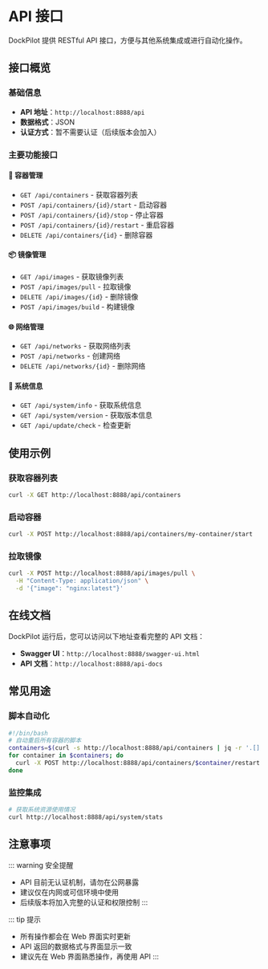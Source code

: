 # API 接口

DockPilot 提供 RESTful API 接口，方便与其他系统集成或进行自动化操作。

## 接口概览

### 基础信息
- **API 地址**：`http://localhost:8888/api`
- **数据格式**：JSON
- **认证方式**：暂不需要认证（后续版本会加入）

### 主要功能接口

#### 🚢 容器管理
- `GET /api/containers` - 获取容器列表
- `POST /api/containers/{id}/start` - 启动容器
- `POST /api/containers/{id}/stop` - 停止容器
- `POST /api/containers/{id}/restart` - 重启容器
- `DELETE /api/containers/{id}` - 删除容器

#### 📦 镜像管理
- `GET /api/images` - 获取镜像列表
- `POST /api/images/pull` - 拉取镜像
- `DELETE /api/images/{id}` - 删除镜像
- `POST /api/images/build` - 构建镜像

#### 🌐 网络管理
- `GET /api/networks` - 获取网络列表
- `POST /api/networks` - 创建网络
- `DELETE /api/networks/{id}` - 删除网络

#### 🔄 系统信息
- `GET /api/system/info` - 获取系统信息
- `GET /api/system/version` - 获取版本信息
- `GET /api/update/check` - 检查更新

## 使用示例

### 获取容器列表
```bash
curl -X GET http://localhost:8888/api/containers
```

### 启动容器
```bash
curl -X POST http://localhost:8888/api/containers/my-container/start
```

### 拉取镜像
```bash
curl -X POST http://localhost:8888/api/images/pull \
  -H "Content-Type: application/json" \
  -d '{"image": "nginx:latest"}'
```

## 在线文档

DockPilot 运行后，您可以访问以下地址查看完整的 API 文档：

- **Swagger UI**：`http://localhost:8888/swagger-ui.html`
- **API 文档**：`http://localhost:8888/api-docs`

## 常见用途

### 脚本自动化
```bash
#!/bin/bash
# 自动重启所有容器的脚本
containers=$(curl -s http://localhost:8888/api/containers | jq -r '.[].name')
for container in $containers; do
  curl -X POST http://localhost:8888/api/containers/$container/restart
done
```

### 监控集成
```bash
# 获取系统资源使用情况
curl http://localhost:8888/api/system/stats
```

## 注意事项

::: warning 安全提醒
- API 目前无认证机制，请勿在公网暴露
- 建议仅在内网或可信环境中使用
- 后续版本将加入完整的认证和权限控制
:::

::: tip 提示
- 所有操作都会在 Web 界面实时更新
- API 返回的数据格式与界面显示一致
- 建议先在 Web 界面熟悉操作，再使用 API
::: 